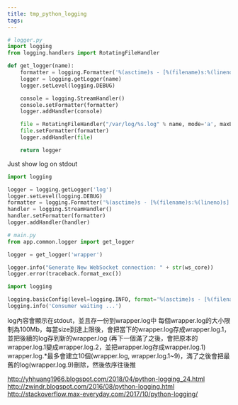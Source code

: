 ```yaml
---
title: tmp_python_logging
tags:
---
```

```python
# logger.py
import logging
from logging.handlers import RotatingFileHandler

def get_logger(name):
    formatter = logging.Formatter('%(asctime)s - [%(filename)s:%(lineno)s] - %(levelname)s %(message)s ')
    logger = logging.getLogger(name)
    logger.setLevel(logging.DEBUG)

    console = logging.StreamHandler()
    console.setFormatter(formatter)
    logger.addHandler(console)

    file = RotatingFileHandler("/var/log/%s.log" % name, mode='a', maxBytes=100*1024*1024, backupCount=10)
    file.setFormatter(formatter)
    logger.addHandler(file)

    return logger
```

Just show log on stdout  
```python
import logging

logger = logging.getLogger('log')
logger.setLevel(logging.DEBUG)
formatter = logging.Formatter('%(asctime)s - [%(filename)s:%(lineno)s] - %(levelname)s %(message)s ')
handler = logging.StreamHandler()
handler.setFormatter(formatter)
logger.addHandler(handler)
```

```python
# main.py
from app.common.logger import get_logger

logger = get_logger('wrapper')

logger.info("Generate New WebSocket connection: " + str(ws_core))
logger.error(traceback.format_exc())
```

```python
import logging

logging.basicConfig(level=logging.INFO, format='%(asctime)s - [%(filename)s:%(lineno)s] - %(levelname)s %(message)s ')
logging.info('Consumer waiting ...')
```

log內容會顯示在stdout，並且存一份到wrapper.log中
每個wrapper.log的大小限制為100Mb，每當size到達上限後，會把當下的wrapper.log存成wrapper.log.1，並把後續的log存到新的wrapper.log
(再下一個滿了之後，會把原本的wrapper.log.1變成wrapper.log.2，並把wrapper.log存成wrapper.log.1)
wrapper.log.*最多會建立10個(wrapper.log, wrapper.log.1~9)，滿了之後會把最舊的log(wrapper.log.9)刪除，然後依序往後推

http://yhhuang1966.blogspot.com/2018/04/python-logging_24.html  
http://zwindr.blogspot.com/2016/08/python-logging.html  
http://stackoverflow.max-everyday.com/2017/10/python-logging/